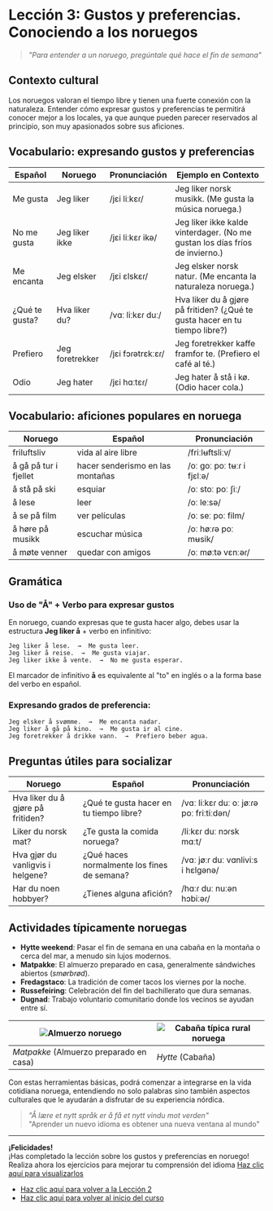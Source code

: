 # Lección 3: Gustos y preferencias. Conociendo a los noruegos

> *"Para entender a un noruego, pregúntale qué hace el fin de semana"*

## Contexto cultural
Los noruegos valoran el tiempo libre y tienen una fuerte conexión con la naturaleza. Entender cómo expresar gustos y preferencias te permitirá conocer mejor a los locales, ya que aunque pueden parecer reservados al principio, son muy apasionados sobre sus aficiones.

## Vocabulario: expresando gustos y preferencias

| Español              | Noruego               | Pronunciación       | Ejemplo en Contexto                                      |
|----------------------|-----------------------|---------------------|---------------------------------------------------------|
| Me gusta             | Jeg liker             | /jɛi liːkɛɾ/        | Jeg liker norsk musikk. (Me gusta la música noruega.)   |
| No me gusta          | Jeg liker ikke        | /jɛi liːkɛɾ ikə/    | Jeg liker ikke kalde vinterdager. (No me gustan los días fríos de invierno.) |
| Me encanta           | Jeg elsker            | /jɛi ɛlskɛɾ/        | Jeg elsker norsk natur. (Me encanta la naturaleza noruega.) |
| ¿Qué te gusta?       | Hva liker du?         | /vɑː liːkɛɾ duː/    | Hva liker du å gjøre på fritiden? (¿Qué te gusta hacer en tu tiempo libre?) |
| Prefiero             | Jeg foretrekker       | /jɛi fɔɾətrɛkːɛɾ/   | Jeg foretrekker kaffe framfor te. (Prefiero el café al té.) |
| Odio                 | Jeg hater             | /jɛi hɑːtɛɾ/        | Jeg hater å stå i kø. (Odio hacer cola.) |

## Vocabulario: aficiones populares en noruega

| Noruego                   | Español                               | Pronunciación            |
|---------------------------|---------------------------------------|--------------------------|
| friluftsliv               | vida al aire libre                    | /friːlʉftsliːv/          |
| å gå på tur i fjellet     | hacer senderismo en las montañas      | /oː goː poː tʉːɾ i fjɛlːə/|
| å stå på ski              | esquiar                               | /oː stoː poː ʃiː/        |
| å lese                    | leer                                  | /oː leːsə/               |
| å se på film              | ver películas                         | /oː seː poː film/        |
| å høre på musikk          | escuchar música                       | /oː høːɾə poː mʉsik/     |
| å møte venner             | quedar con amigos                     | /oː møːtə vɛnːəɾ/        |

## Gramática
### Uso de "Å" + Verbo para expresar gustos

En noruego, cuando expresas que te gusta hacer algo, debes usar la estructura **Jeg liker å** + verbo en infinitivo:

```
Jeg liker å lese.  →  Me gusta leer.
Jeg liker å reise.  →  Me gusta viajar.
Jeg liker ikke å vente.  →  No me gusta esperar.
```

El marcador de infinitivo **å** es equivalente al "to" en inglés o a la forma base del verbo en español.

### Expresando grados de preferencia:

```
Jeg elsker å svømme.  →  Me encanta nadar.
Jeg liker å gå på kino.  →  Me gusta ir al cine.
Jeg foretrekker å drikke vann.  →  Prefiero beber agua.
```

## Preguntas útiles para socializar

| Noruego                             | Español                                | Pronunciación                  |
|-------------------------------------|----------------------------------------|--------------------------------|
| Hva liker du å gjøre på fritiden?   | ¿Qué te gusta hacer en tu tiempo libre?| /vɑː liːkɛɾ duː oː jøːɾə poː friːtiːdən/ |
| Liker du norsk mat?                 | ¿Te gusta la comida noruega?           | /liːkɛɾ duː nɔɾsk mɑːt/        |
| Hva gjør du vanligvis i helgene?    | ¿Qué haces normalmente los fines de semana? | /vɑː jøːɾ duː vɑnliviːs i hɛlgənə/ |
| Har du noen hobbyer?                | ¿Tienes alguna afición?                | /hɑːɾ duː nuːən hɔbiːəɾ/       |

## Actividades típicamente noruegas

- **Hytte weekend**: Pasar el fin de semana en una cabaña en la montaña o cerca del mar, a menudo sin lujos modernos.
- **Matpakke**: El almuerzo preparado en casa, generalmente sándwiches abiertos (*smørbrød*).
- **Fredagstaco**: La tradición de comer tacos los viernes por la noche.
- **Russefeiring**: Celebración del fin del bachillerato que dura semanas.
- **Dugnad**: Trabajo voluntario comunitario donde los vecinos se ayudan entre sí.

| ![Almuerzo noruego](https://i.postimg.cc/sg1RMmJd/matpakke.jpg) | ![Cabaña típica rural noruega](https://i.postimg.cc/KcrbwRYV/hytte.jpg) |
|--------------------------|--------------------------|
| *Matpakke* (Almuerzo preparado en casa) | *Hytte* (Cabaña) |

Con estas herramientas básicas, podrá comenzar a integrarse en la vida cotidiana noruega, entendiendo no solo palabras sino también aspectos culturales que le ayudarán a disfrutar de su experiencia nórdica.

> *"Å lære et nytt språk er å få et nytt vindu mot verden"*  
> "Aprender un nuevo idioma es obtener una nueva ventana al mundo"

***

**¡Felicidades!**  
¡Has completado la lección sobre los gustos y preferencias en noruego! Realiza ahora los ejercicios para mejorar tu comprensión del idioma [Haz clic aquí para visualizarlos](../02-leccion3/ejercicios-leccion3.pdf)
- [Haz clic aquí para volver a la Lección 2](../01-leccion2/leccion2.md)
- [Haz clic aquí para volver al inicio del curso](https://mroche02.github.io/curso-noruego/)

